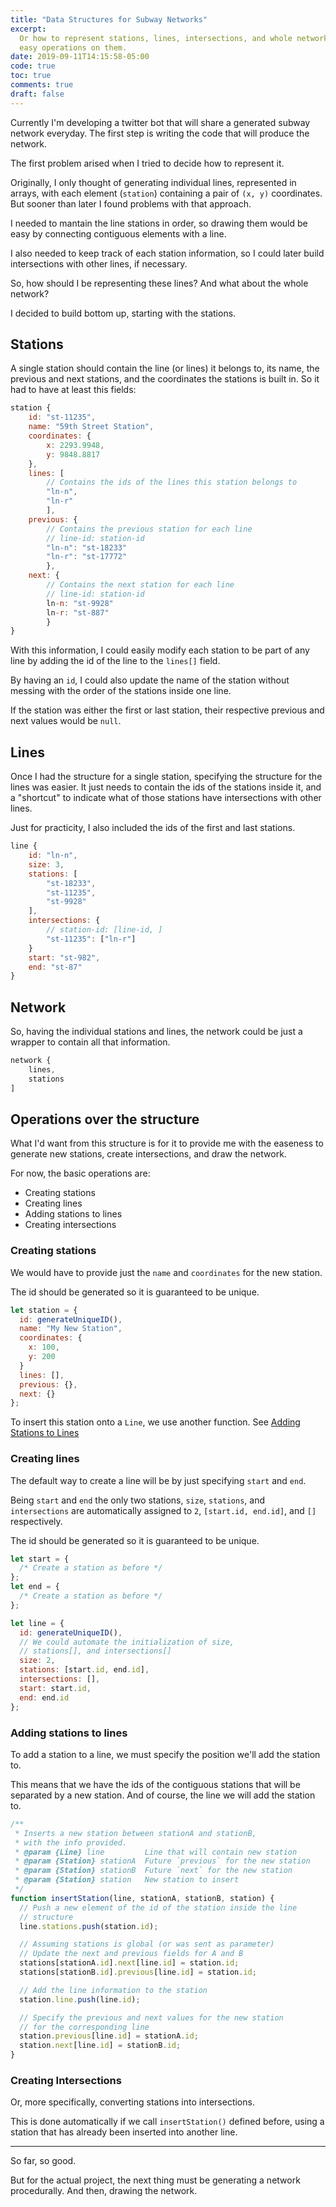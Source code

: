 ```yaml
---
title: "Data Structures for Subway Networks"
excerpt:
  Or how to represent stations, lines, intersections, and whole networks for
  easy operations on them.
date: 2019-09-11T14:15:58-05:00
code: true
toc: true
comments: true
draft: false
---
```


Currently I'm developing a twitter bot that will share a generated subway
network everyday. The first step is writing the code that will produce the
network.

The first problem arised when I tried to decide how to represent it.

Originally, I only thought of generating individual lines, represented in
arrays, with each element (`station`) containing a pair of `(x, y)` coordinates.
But sooner than later I found problems with that approach.

I needed to mantain the line stations in order, so drawing them would be easy by
connecting contiguous elements with a line.

I also needed to keep track of each station information, so I could later build
intersections with other lines, if necessary.

So, how should I be representing these lines? And what about the whole network?

I decided to build bottom up, starting with the stations.

## Stations

A single station should contain the line (or lines) it belongs to, its name, the
previous and next stations, and the coordinates the stations is built in. So it
had to have at least this fields:

```js
station {
    id: "st-11235",
    name: "59th Street Station",
    coordinates: {
        x: 2293.9948,
        y: 9848.8817
    },
    lines: [
        // Contains the ids of the lines this station belongs to
        "ln-n",
        "ln-r"
        ],
    previous: {
        // Contains the previous station for each line
        // line-id: station-id
        "ln-n": "st-18233"
        "ln-r": "st-17772"
        },
    next: {
        // Contains the next station for each line
        // line-id: station-id
        ln-n: "st-9928"
        ln-r: "st-887"
        }
}
```

With this information, I could easily modify each station to be part of any line
by adding the id of the line to the `lines[]` field.

By having an `id`, I could also update the name of the station without messing
with the order of the stations inside one line.

If the station was either the first or last station, their respective previous
and next values would be `null`.

## Lines

Once I had the structure for a single station, specifying the structure for the
lines was easier. It just needs to contain the ids of the stations inside it,
and a "shortcut" to indicate what of those stations have intersections with
other lines.

Just for practicity, I also included the ids of the first and last stations.

```js
line {
    id: "ln-n",
    size: 3,
    stations: [
        "st-18233",
        "st-11235",
        "st-9928"
    ],
    intersections: {
        // station-id: [line-id, ]
        "st-11235": ["ln-r"]
    }
    start: "st-982",
    end: "st-87"
}
```

## Network

So, having the individual stations and lines, the network could be just a
wrapper to contain all that information.

```js
network {
    lines,
    stations
]
```

## Operations over the structure

What I'd want from this structure is for it to provide me with the easeness to
generate new stations, create intersections, and draw the network.

For now, the basic operations are:

- Creating stations
- Creating lines
- Adding stations to lines
- Creating intersections

### Creating stations

We would have to provide just the `name` and `coordinates` for the new station.

The id should be generated so it is guaranteed to be unique.

```js
let station = {
  id: generateUniqueID(),
  name: "My New Station",
  coordinates: {
    x: 100,
    y: 200
  }
  lines: [],
  previous: {},
  next: {}
};
```

To insert this station onto a `Line`, we use another function. See
[Adding Stations to Lines](#adding-stations-to-lines)

### Creating lines

The default way to create a line will be by just specifying `start` and `end`.

Being `start` and `end` the only two stations, `size`, `stations`, and
`intersections` are automatically assigned to `2`, `[start.id, end.id]`, and
`[]` respectively.

The id should be generated so it is guaranteed to be unique.

```js
let start = {
  /* Create a station as before */
};
let end = {
  /* Create a station as before */
};

let line = {
  id: generateUniqueID(),
  // We could automate the initialization of size,
  // stations[], and intersections[]
  size: 2,
  stations: [start.id, end.id],
  intersections: [],
  start: start.id,
  end: end.id
};
```

### Adding stations to lines

To add a station to a line, we must specify the position we'll add the station
to.

This means that we have the ids of the contiguous stations that will be
separated by a new station. And of course, the line we will add the station to.

```js
/**
 * Inserts a new station between stationA and stationB,
 * with the info provided.
 * @param {Line} line         Line that will contain new station
 * @param {Station} stationA  Future `previous` for the new station
 * @param {Station} stationB  Future `next` for the new station
 * @param {Station} station   New station to insert
 */
function insertStation(line, stationA, stationB, station) {
  // Push a new element of the id of the station inside the line
  // structure
  line.stations.push(station.id);

  // Assuming stations is global (or was sent as parameter)
  // Update the next and previous fields for A and B
  stations[stationA.id].next[line.id] = station.id;
  stations[stationB.id].previous[line.id] = station.id;

  // Add the line information to the station
  station.line.push(line.id);

  // Specify the previous and next values for the new station
  // for the corresponding line
  station.previous[line.id] = stationA.id;
  station.next[line.id] = stationB.id;
}
```

### Creating Intersections

Or, more specifically, converting stations into intersections.

This is done automatically if we call `insertStation()` defined before, using a
station that has already been inserted into another line.

---

So far, so good.

But for the actual project, the next thing must be generating a network
procedurally. And then, drawing the network.
